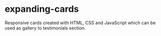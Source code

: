 # expanding-cards
Responsive cards created with HTML, CSS and JavaScript which can be used as gallery to testimonials section.
